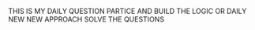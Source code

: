 THIS IS MY DAILY QUESTION PARTICE AND BUILD THE LOGIC OR DAILY NEW NEW APPROACH SOLVE THE QUESTIONS
